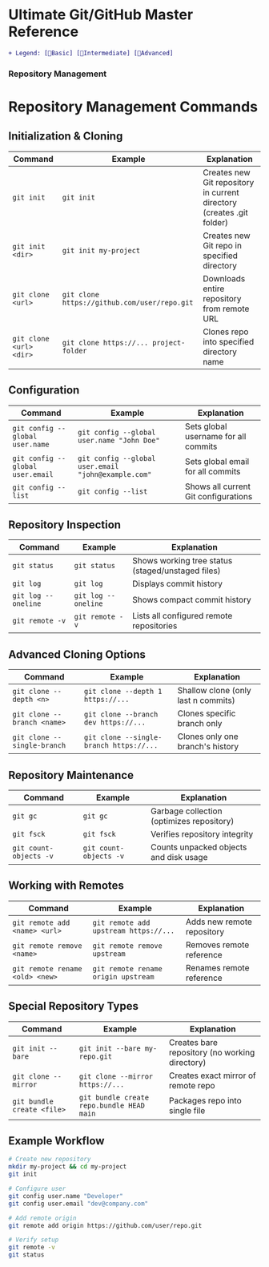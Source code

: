 # Ultimate Git/GitHub Master Reference

```diff
+ Legend: [🔹Basic] [🔸Intermediate] [🔺Advanced]
```
### Repository Management

# Repository Management Commands

## Initialization & Cloning
| Command | Example | Explanation |
|---------|---------|-------------|
| `git init` | `git init` | Creates new Git repository in current directory (creates .git folder) |
| `git init <dir>` | `git init my-project` | Creates new Git repo in specified directory |
| `git clone <url>` | `git clone https://github.com/user/repo.git` | Downloads entire repository from remote URL |
| `git clone <url> <dir>` | `git clone https://... project-folder` | Clones repo into specified directory name |

## Configuration
| Command | Example | Explanation |
|---------|---------|-------------|
| `git config --global user.name` | `git config --global user.name "John Doe"` | Sets global username for all commits |
| `git config --global user.email` | `git config --global user.email "john@example.com"` | Sets global email for all commits |
| `git config --list` | `git config --list` | Shows all current Git configurations |

## Repository Inspection
| Command | Example | Explanation |
|---------|---------|-------------|
| `git status` | `git status` | Shows working tree status (staged/unstaged files) |
| `git log` | `git log` | Displays commit history |
| `git log --oneline` | `git log --oneline` | Shows compact commit history |
| `git remote -v` | `git remote -v` | Lists all configured remote repositories |

## Advanced Cloning Options
| Command | Example | Explanation |
|---------|---------|-------------|
| `git clone --depth <n>` | `git clone --depth 1 https://...` | Shallow clone (only last n commits) |
| `git clone --branch <name>` | `git clone --branch dev https://...` | Clones specific branch only |
| `git clone --single-branch` | `git clone --single-branch https://...` | Clones only one branch's history |

## Repository Maintenance
| Command | Example | Explanation |
|---------|---------|-------------|
| `git gc` | `git gc` | Garbage collection (optimizes repository) |
| `git fsck` | `git fsck` | Verifies repository integrity |
| `git count-objects -v` | `git count-objects -v` | Counts unpacked objects and disk usage |

## Working with Remotes
| Command | Example | Explanation |
|---------|---------|-------------|
| `git remote add <name> <url>` | `git remote add upstream https://...` | Adds new remote repository |
| `git remote remove <name>` | `git remote remove upstream` | Removes remote reference |
| `git remote rename <old> <new>` | `git remote rename origin upstream` | Renames remote reference |

## Special Repository Types
| Command | Example | Explanation |
|---------|---------|-------------|
| `git init --bare` | `git init --bare my-repo.git` | Creates bare repository (no working directory) |
| `git clone --mirror` | `git clone --mirror https://...` | Creates exact mirror of remote repo |
| `git bundle create <file>` | `git bundle create repo.bundle HEAD main` | Packages repo into single file |

## Example Workflow
```bash
# Create new repository
mkdir my-project && cd my-project
git init

# Configure user
git config user.name "Developer"
git config user.email "dev@company.com"

# Add remote origin
git remote add origin https://github.com/user/repo.git

# Verify setup
git remote -v
git status
```
